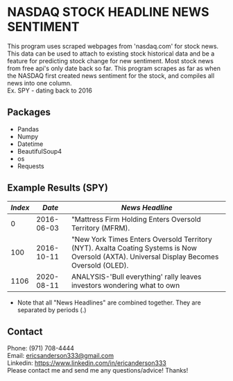 # NASDAQ STOCK HEADLINE NEWS SENTIMENT
This program uses scraped webpages from 'nasdaq.com' for stock news. This data
can be used to attach to existing stock historical data and be a feature for predicting stock
change for new sentiment. Most stock news from free api's only date back so far. This program scrapes
as far as when the NASDAQ first created news sentiment for the stock, and compiles all news into one column.<br />
Ex. SPY - dating back to 2016

## Packages
* Pandas
* Numpy
* Datetime
* BeautifulSoup4
* os
* Requests
## Example Results (SPY)
 *Index* | *Date* | *News Headline* 
 ---------|--------------|------------
 0 | 2016-06-03 | "Mattress Firm Holding Enters Oversold Territory (MFRM). | 3.25 | 2017
 100 | 2016-10-11| "New York Times Enters Oversold Territory (NYT). Axalta Coating Systems is Now Oversold (AXTA). Universal Display Becomes Oversold (OLED). | 4.629 | 2014
 1106 | 2020-08-11 | ANALYSIS-'Bull everything' rally leaves investors wondering what to own | -5.26 | 2015
 * Note that all "News Headlines" are combined together. They are separated by periods (.)
 
## Contact
 Phone: (971) 708-4444<br />
 Email: ericsanderson333@gmail.com<br />
 Linkedin: https://www.linkedin.com/in/ericanderson333 <br />
 Please contact me and send me any questions/advice! Thanks!
 


 
 
 
